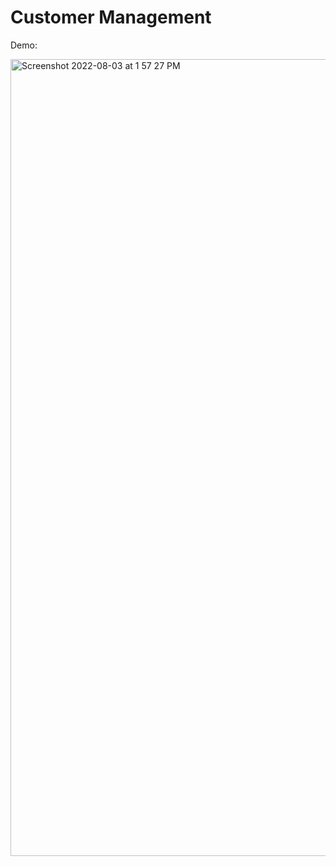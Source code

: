 # Customer Management

Demo:

<img width="1275" alt="Screenshot 2022-08-03 at 1 57 27 PM" src="https://user-images.githubusercontent.com/26146104/182561654-350b779a-5675-407b-82e5-18c24441bf14.png">
